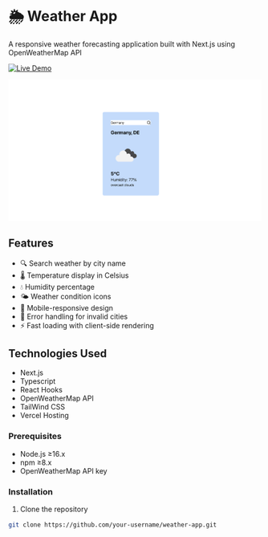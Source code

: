 # 🌦️ Weather App

A responsive weather forecasting application built with Next.js using OpenWeatherMap API

[![Live Demo]([https://img.shields.io/badge/demo-live-success)](https://your-vercel-app-url.vercel.app](https://get-weather-seven.vercel.app/))


![Weather App Screenshot](/screenshots/screenshot.png)

## Features

- 🔍 Search weather by city name
- 🌡️ Temperature display in Celsius
- 💧 Humidity percentage
- 🌤️ Weather condition icons
- 📱 Mobile-responsive design
- 🚨 Error handling for invalid cities
- ⚡ Fast loading with client-side rendering

## Technologies Used

- Next.js
- Typescript
- React Hooks
- OpenWeatherMap API
- TailWind CSS 
- Vercel Hosting



### Prerequisites

- Node.js ≥16.x
- npm ≥8.x
- OpenWeatherMap API key

### Installation

1. Clone the repository
```bash
git clone https://github.com/your-username/weather-app.git
